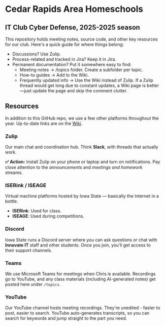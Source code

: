 <!-- Created by SQL Sith in 2024 -->

# Cedar Rapids Area Homeschools

## IT Club Cyber Defense, 2025-2025 season

This repository holds meeting notes, source code, and other key resources for our club. Here's a quick guide for where things belong:

* Discussions? Use Zulip.
* Process-related and tracked in Jira? Keep it in Jira.
* Permanent documentation? Put it somewhere easy to find:
  * Meeting notes → /topics folder. Create a subfolder per topic.
  * How-to guides → Add to the Wiki.
  * Frequently updated info → Use the Wiki instead of Zulip. If a Zulip thread would get long due to constant updates, a Wiki page is better—just update the page and skip the comment clutter.

## Resources

In addition to this GitHub repo, we use a few other platforms throughout the year. Up-to-date links are on the [Wiki](https://github.com/sql-sith/cdc-2026/wiki).

### Zulip

Our main chat and coordination hub. Think **Slack**, with threads that actually work.

**✅ Action:** Install Zulip on your phone or laptop and turn on notifications. Pay close attention to the *announcements* and *meetings and homework* streams.

### ISERink / ISEAGE

Virtual machine platforms hosted by Iowa State — basically the Internet in a bottle.

* **ISERink**: Used for class.
* **ISEAGE**: Used during competitions.

### Discord

Iowa State runs a Discord server where you can ask questions or chat with **Innovate IT** staff and other students. Once you join, you’ll get access to their support channels.

### Teams

We use Microsoft Teams for meetings when Chris is available. Recordings go to YouTube, and any class materials (including AI-generated notes) get posted here under `/topics`.

### YouTube

Our YouTube channel hosts meeting recordings. They're unedited - faster to post, easier to search. YouTube auto-generates transcripts, so you can search for keywords and jump straight to the part you need.
